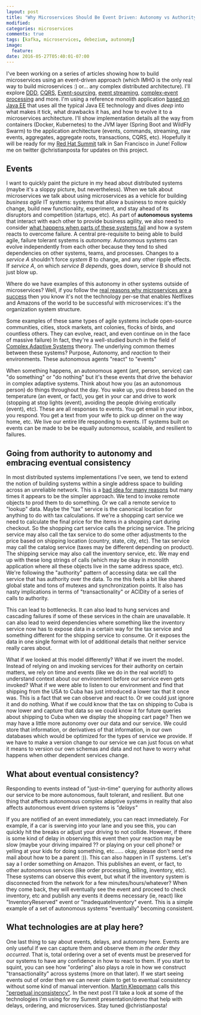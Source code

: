 ```yaml
---
layout: post
title: "Why Microservices Should Be Event Driven: Autonomy vs Authority"
modified:
categories: microservices
comments: true
tags: [kafka, microservices, debezium, autonomy]
image:
  feature:
date: 2016-05-27T05:40:01-07:00
---
```



I've been working on a series of articles showing how to build microservices using an event-driven approach (which IMHO is the only real way to build microservices :) or... any complex distributed architecture). I'll explore [DDD](https://en.wikipedia.org/wiki/Domain-driven_design), [CQRS](http://martinfowler.com/bliki/CQRS.html), [Event-sourcing](http://martinfowler.com/eaaDev/EventSourcing.html), [event streaming](https://en.wikipedia.org/wiki/Stream_processing), [complex-event processing](https://en.wikipedia.org/wiki/Complex_event_processing) and more. I'm using a reference monolith application [based on Java EE](http://developers.redhat.com/ticket-monster/) that uses all the typical Java EE technology and dives _deep_ into what makes it tick, what drawbacks it has, and how to evolve it to a microservices architecture. I'll show implementation details all the way from containers (Docker, Kubernetes) to the JVM layer (Spring Boot and WildFly Swarm) to the application architecture (events, commands, streaming, raw events, aggregates, aggregate roots, transactions, CQRS, etc). Hopefully it will be ready for my [Red Hat Summit](https://www.redhat.com/en/summit) talk in San Francisco in June! Follow me on twitter @christianposta for updates on this project.

## Events
I want to quickly paint the picture in my head about distributed systems (maybe it's a sloppy picture, but nevertheless). When we talk about microservices we talk about using microservices as a vehicle for building _business agile_ IT systems: systems that allow a business to more quickly change, build new functionality, experiment, and stay ahead of its disruptors and competition (startups, etc). As part of __autonomous systems__ that interact with each other to provide business agility, we also need to consider [what happens when parts of these systems fail](http://blog.christianposta.com/microservices/3-easy-things-to-do-to-make-your-microservices-more-resilient/) and how a system reacts to overcome failure. A central pre-requisite to being able to build agile, failure tolerant systems is _autonomy_. Autonomous systems can evolve independently from each other because they tend to shed dependencies on other systems, teams, and processes. Changes to a *service A* shouldn't force *system B* to change, and any other ripple effects. If *service A*, on which *service B depends*, goes down, service B should not just blow up. 
   
Where do we have examples of this autonomy in other systems outside of microservices? Well, if you follow the [real reasons why microservices are a success](http://blog.christianposta.com/microservices/the-real-success-story-of-microservices-architectures/) then you know it's not the technology per-se that enables Netflixes and Amazons of the world to be successful with microservices: it's the organization  system structure.
 
Some examples of these same types of agile systems include open-source communities, cities, stock markets, ant colonies, flocks of birds, and countless others. They can evolve, react, and even continue on in the face of massive failure) In fact, they're a well-studied bunch in the field of [Complex Adaptive Systems](https://en.wikipedia.org/wiki/Complex_adaptive_system) theory. The underlying common themes between these systems? Purpose, Autonomy, and _reaction_ to their environments. These autonomous agents "react" to "events"
  
When something happens, an autonomous agent (ant, person, service) can "do something" or "do nothing" but it's these events that drive the behavior in complex adaptive systems. Think about how you (as an autonomous person) do things throughout the day. You wake up, you dress based on the temperature (an event, or fact), you get in your car and drive to work (stopping at stop lights (event), avoiding the people driving erotically (event), etc). These are all responses to events. You get email in your inbox, you respond. You get a text from your wife to pick up dinner on the way home, etc. We live our entire life responding to events. IT systems built on events can be made to be be equally autonomous, scalable, and resilient to failures. 


## Going from authority to autonomy and embracing eventual consistency

In most distributed systems implementations I've seen, we tend to extend the notion of building systems within a single address space to building across an unreliable network. This is a [bad idea for many reasons](https://en.wikipedia.org/wiki/Fallacies_of_distributed_computing) but many times it appears to be the simpler approach. We tend to invoke remote objects to prod them to do something. Or we call a remote service to "lookup" data. Maybe the "tax" service is the canonical location for anything to do with tax calculations. If we're a shopping cart service we need to calculate the final price for the items in a shopping cart during checkout. So the shopping cart service calls the pricing service. The pricing service may also call the tax service to do some other adjustments to the price based on shipping location (country, state, city, etc). The tax service may call the catalog service (taxes may be different depending on product). The shipping service may also call the inventory service, etc. We may end up with these long strings of calls (which may be okay in monolith application where all these objects live in the same address space, etc). We're following the "authority" pattern of accessing data: we call the service that has authority over the data. To me this feels a bit like shared global state and tons of mutexes and synchronization points. It also has nasty implications in terms of "transactionality" or ACIDity of a series of calls to authority. 

This can lead to bottlenecks. It can also lead to hung services and cascading failures if some of these services in the chain are unavailable. It can also lead to weird dependencies where something like the inventory service now has to expose data in a certain way for the tax service and something different for the shipping service to consume. Or it exposes the data in one single format with lot of additional details that neither service really cares about.

What if we looked at this model differently? What if we invert the model. Instead of relying on and invoking services for their authority on certain matters, we rely on time and events (like we do in the real world!) to understand context about our environment before our service even gets invoked? What if we were able to listen to our environment and find that shipping from the USA to Cuba has just introduced a lower tax that it once was. This is a fact that we can observe and react to. Or we could just ignore it and do nothing. What if we could know that the tax on shipping to Cuba is now lower and capture that data so we could know it for future queries about shipping to Cuba when we display the shopping cart page? Then we may have a little more autonomy over our data and our service. We could store that information, or derivatives of that information, in our own databases which would be optimized for the types of service we provide. If we have to make a version change to our service we can just focus on what it means to version our own schemas and data and not have to worry what happens when other dependent services change. 
 
## What about eventual consistency? 
Responding to events instead of "just-in-time" querying for authority allows our service to be more autonomous, fault tolerant, and resilient. But one thing that affects autonomous complex adaptive systems in reality that also affects autonomous event driven systems is *"delays"* 
  
  
If you are notified of an event immediately, you can react immediately. For example, if a car is swerving into your lane and you see this, you can quickly hit the breaks or adjust your driving to not collide. However, if there is some kind of delay in observing this event then your reaction may be slow (maybe your driving impaired ?? or playing on your cell phone? or yelling at your kids for doing something, etc...... okay, please don't send me mail about how to be a parent :)). This can also happen in IT systems. Let's say a I order something on Amazon. This publishes an event, or fact, to other autonomous services (like order processing, billing, inventory, etc). These systems can observe this event, but what if the inventory system is disconnected from the network for a few minutes/hours/whatever? When they come back, they will eventually see the event and proceed to check inventory, etc and publish any events it deems necessary (ie, react) like "InventoryReserved" event or "InadequateInventory" event. This is a simple example of a set of autonomous systems "eventually" becoming consistent.   

## What technologies are at play here?

One last thing to say about events, delays, and autonomy here. Events are only useful if we can capture them and observe them _in the order they occurred_. That is, total ordering over a set of events must be preserved for our systems to have any confidence in how to react to them. If you start to squint, you can see how "ordering" also plays a role in how we construct "transactionality" across systems (more on that later). If we start seeing events out of order then we can never claim to get to eventual consistency without some kind of manual intervention. [Martin Kleppmann](https://martin.kleppmann.com) calls this ["perpetual inconsistency"](https://twitter.com/martinkl/status/534383207593308160). In the next post I'll take a look at some of the technologies i'm using for my Summit presentation/demo that help with delays, ordering, and microservices. Stay tuned @christianposta!  